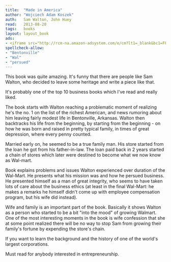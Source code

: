 ```yaml
---
title:	"Made in America"
author: "Wojciech Adam Koszek"
auth:	Sam Walton, John Huey
read:	2013-08-20
tags:	books
layout: layout_book
ads:
- <iframe src="http://rcm-na.amazon-adsystem.com/e/cm?lt1=_blank&bc1=FFFFFF&IS2=1&bg1=FFFFFF&fc1=000000&lc1=FF0000&t=wkoszek-20&o=1&p=8&l=as4&m=amazon&f=ifr&ref=ss_til&asins=0553562835" style="width:120px;height:240px;" scrolling="no" marginwidth="0" marginheight="0" frameborder="0"></iframe>
spellcheck-allow:
- "Bentonville"
- "Wal"
- "persued"
---
```

This book was quite amazing. It's funny that there are people like Sam
Walton, who decided to leave some heritage and write a piece like that.

It's probably one of the top 10 business books which I've read and really
liked.

The book starts with Walton reaching a problematic moment of realizing he's
the no. 1 on the list of the richest American, and news rumoring about him
leaving fairly modest life in Bentonville, Arkansas.
Walton then backtracks his life from the beginning, by starting from the
beginning - on how he was born and raised in pretty typical family, in times
of great depression, where every penny counted.

Married early on, he seemed to be a true family man. His store started from
the loan he got from his father-in-law. The loan paid back in 2 years
started a chain of stores which later were destined to become what we now
know as Wal-mart.

Book explains problems and issues Walton experienced over duration of the
Wal-Mart. He presents what his mission was and how he persued business. He
presented himself as a man of great integrity, who seems to have taken lots
of care about the business ethics (at least in the final Wal-Mart: he makes a
remarks he himself didn't come up with employee compensation program, but
his wife did instead).

Wife and family is an important part of the book. Basically it shows Walton
as a person who started to be a bit "into the mood" of growing Walmart. One
of the most interesting moments in the book is wife confession that she at
some point realized there will be no way to stop Sam from growing their
family's fortune by expending the store's chain.

If you want to learn the background and the history of one of the world's
largest corporations.

Must read for anybody interested in entrepreneurship.

